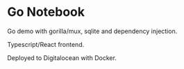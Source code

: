 # Go Notebook

Go demo with gorilla/mux, sqlite and dependency injection.

Typescript/React frontend.

Deployed to Digitalocean with Docker.
